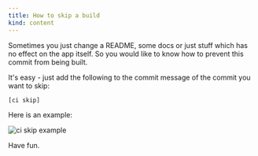 ```yaml
---
title: How to skip a build
kind: content
---
```


Sometimes you just change a README, some docs or just stuff which has no effect on the app itself. So you would like to know how to prevent this commit from being built.

It's easy - just add the following to the commit message of the commit you want to skip:

    [ci skip]

Here is an example:

![ci skip example](https://img.skitch.com/20111013-pu5e4gijiw4416m4y4uc29fxwa.jpg)

Have fun.
